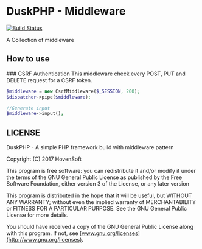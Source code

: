 # DuskPHP - Middleware
[![Build Status](https://travis-ci.org/Hovensoft/duskphp-middleware.svg?branch=master)](https://travis-ci.org/Hovensoft/duskphp-middleware)

 A Collection of middleware

 ## How to use
 
 ### CSRF Authentication
 This middleware check every POST, PUT and DELETE request for a CSRF token.
 
 ```php
 $middleware = new CsrfMiddleware($_SESSION, 200);
 $dispatcher->pipe($middleware);
 
 //Generate input
 $middleware->input();

 ```

 
 ## LICENSE
 
 DuskPHP - A simple PHP framework build with middleware pattern
 
 Copyright (C) 2017  HovenSoft
 
 This program is free software: you can redistribute it and/or modify
 it under the terms of the GNU General Public License as published by
 the Free Software Foundation, either version 3 of the License, or
 any later version
 
 This program is distributed in the hope that it will be useful,
 but WITHOUT ANY WARRANTY; without even the implied warranty of
 MERCHANTABILITY or FITNESS FOR A PARTICULAR PURPOSE.  See the
 GNU General Public License for more details.
 
 You should have received a copy of the GNU General Public License
         along with this program.  If not, see [www.gnu.org/licenses](http://www.gnu.org/licenses).
         
 
